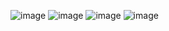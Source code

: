![image](https://user-images.githubusercontent.com/42469977/224857450-39644d4d-7221-42e2-b5dd-24111639639a.png)
![image](https://user-images.githubusercontent.com/42469977/224857531-02e71f14-58e7-4378-8320-2108140c1f6c.png)
![image](https://user-images.githubusercontent.com/42469977/224857593-12e08137-f071-4fd5-8974-f1dacfb062cd.png)
![image](https://user-images.githubusercontent.com/42469977/224857656-eb474686-ab6c-4bae-acce-0aeaf2318f50.png)
